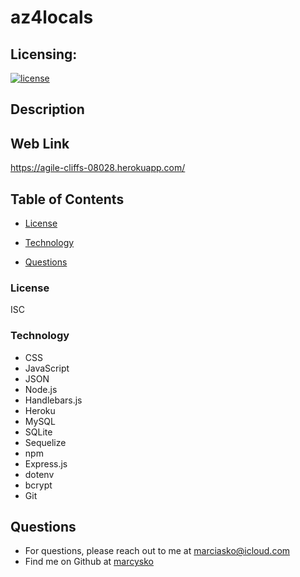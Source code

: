 # az4locals

## Licensing:
  [![license](https://img.shields.io/badge/license-ISC-yellow)](https://shields.io)

## Description
 
## Web Link
https://agile-cliffs-08028.herokuapp.com/








## Table of Contents
 
  * [License](#License)
  
  * [Technology](#Technology)
  
  * [Questions](#Questions)


### License
ISC
### Technology

- CSS
- JavaScript
- JSON
- Node.js 
- Handlebars.js
- Heroku
- MySQL 
- SQLite
- Sequelize
- npm
- Express.js 
- dotenv
- bcrypt
- Git




## Questions
* For questions, please reach out to me at marciasko@icloud.com
* Find me on Github at [marcysko](http://github.com/marcysko)
